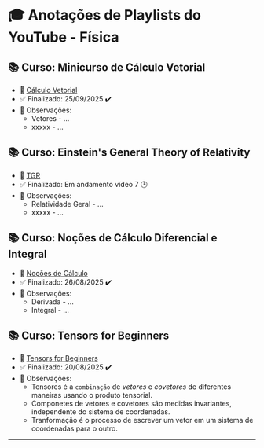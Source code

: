 # 🎓 Anotações de Playlists do YouTube - Física

<!-- Perguntas para o resumo - Qual foi a ideia central? Qual exemplo foi usado? Qual a conclusão mais importante? :clock3: -->

## 📚 Curso: Minicurso de Cálculo Vetorial
- 📌 [Cálculo Vetorial](https://www.youtube.com/playlist?list=PLV2ClAMG4tOhK2ubo8riZLuiwxinMLBGP)
- ✅ Finalizado: 25/09/2025 :heavy_check_mark:
- 📝 Observações:
  - Vetores - ... 
  - xxxxx - ...

## 📚 Curso: Einstein's General Theory of Relativity
- 📌 [TGR](https://www.youtube.com/playlist?list=PL6C8BDEEBA6BDC78D)
- ✅ Finalizado: Em andamento vídeo 7 :clock3:
- 📝 Observações:
  - Relatividade Geral - ... 
  - xxxxx - ...

## 📚 Curso: Noções de Cálculo Diferencial e Integral
- 📌 [Noções de Cálculo](https://www.youtube.com/playlist?list=PLV2ClAMG4tOiMNZFvRjuYuzf8-3Eye1F7)
- ✅ Finalizado: 26/08/2025 :heavy_check_mark:
- 📝 Observações:
  - Derivada - ... 
  - Integral - ...
    
## 📚 Curso: Tensors for Beginners
- 📌 [Tensors for Beginners](https://www.youtube.com/playlist?list=PLJHszsWbB6hrkmmq57lX8BV-o-YIOFsiG)
- ✅ Finalizado: 20/08/2025 :heavy_check_mark:
- 📝 Observações:
  - Tensores é a ` combinação ` de *vetores* e *covetores* de diferentes maneiras usando o produto tensorial.
  - Componetes de vetores e covetores são medidas  invariantes, independente do sistema de coordenadas.
  - Tranformação é o processo de escrever um vetor em um sistema de coordenadas para o outro. 
---
